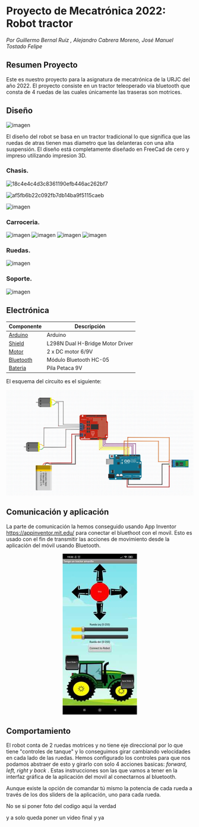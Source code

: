 # Proyecto de Mecatrónica 2022: Robot tractor

_Por Guillermo Bernal Ruíz , Alejandro Cabrera Moreno, José Manuel Tostado Felipe_

## Resumen Proyecto

Este es nuestro proyecto para la asignatura de mecatrónica de la URJC del año 2022.
El proyecto consiste en un tractor teleoperado via bluetooth que consta de 4 ruedas de las cuales únicamente las traseras son motrices.

## Diseño
![imagen](https://user-images.githubusercontent.com/73531592/208452707-42b26622-e73e-4a4f-aeae-dedfced8e34f.png)

El diseño del robot se basa en un tractor tradicional lo que significa que las ruedas de atras tienen mas diametro que las delanteras con una alta suspensión. El diseño está completamente diseñado en FreeCad de cero y impreso utilizando impresion 3D.

### Chasis.

![18c4e4c4d3c8361190efb446ac262bf7](https://user-images.githubusercontent.com/73531592/208457571-cf3ba951-1695-4452-bf56-e7565302b5b4.gif)

![af5fb6b22c092fb7db14ba9f5115caeb](https://user-images.githubusercontent.com/73531592/208457317-7647a46b-a52a-4500-9fc7-923a26a336d9.gif)

![imagen](https://user-images.githubusercontent.com/73531592/208454266-962cde31-06b8-4026-8622-24d7568c898b.png)



### Carroceria.
![imagen](https://user-images.githubusercontent.com/73531592/208450947-a4a93bb3-27c6-4689-aeba-2b7de24e49ad.png)
![imagen](https://user-images.githubusercontent.com/73531592/208451044-f2b6e5b6-26dc-4919-a29e-9faa88c7f64c.png)
![imagen](https://user-images.githubusercontent.com/73531592/208451148-1122d24e-8b2a-45bf-93e0-ba6afa25c5bb.png)
![imagen](https://user-images.githubusercontent.com/73531592/208451908-7c822283-65f7-480c-bf80-b368d6385903.png)


### Ruedas.
![imagen](https://user-images.githubusercontent.com/73531592/208451683-e8bc1db5-6fba-4c72-8f81-447099dceadc.png)

### Soporte.
![imagen](https://user-images.githubusercontent.com/73531592/208452285-766e6b7f-644f-41a8-a42f-f2bfef17f4c7.png)


## Electrónica

| **Componente** | **Descripción** |
| -- | -- |
| [Arduino](https://docs.arduino.cc/static/9d6ed041fec691039663ae42f50fabcc/A000066-datasheet.pdf) | Arduino |
| [Shield](http://www.handsontec.com/dataspecs/L298N%20Motor%20Driver.pdf) | L298N Dual H-Bridge Motor Driver |
| [Motor](https://www.arduino.cc/documents/datasheets/DCmotor6_9V.pdf) | 2 x DC motor 6/9V |
| [Bluetooth](https://4.imimg.com/data4/CT/HK/MY-5859485/bluetooth-module.pdf) | Módulo Bluetooth HC-05 |
| [Bateria](![imagen](https://user-images.githubusercontent.com/73531592/208458210-3e2f2d68-7e1c-4df2-913b-9cdac013ac90.png)) | Pila Petaca 9V |

El esquema del circuito es el siguiente:

![](https://github.com/alcabmo/Mecatronica-Proyecto/blob/main/resources/circuito.jpg?raw=true)


## Comunicación y aplicación

La parte de comunicación la hemos conseguido usando App Inventor https://appinventor.mit.edu/ para conectar el bluethoot con el movil.
Esto es usado con el fin de transmitir las acciones de movimiento desde la aplicación del móvil usando Bluetooth.

<p align="center">
  <img width="200" height="433" src="https://github.com/alcabmo/Mecatronica-Proyecto/blob/main/resources/app_resize.jpg">
</p>

## Comportamiento

El  robot conta de 2 ruedas motrices y no tiene eje direccional por lo que tiene "controles de tanque" y lo conseguimos girar cambiando velocidades en cada lado de las ruedas. Hemos configurado los controles para que nos podamos abstraer de esto y girarlo con solo 4 acciones basicas: _forward, left, right y back_ . Estas instrucciones son las que vamos a tener en la interfaz gráfica de la aplicación del movil al conectarnos al bluetooth.

Aunque existe la opción de comandar tú mismo la potencia de cada rueda a través de los dos sliders de la aplicación, uno para cada rueda.

No se si poner foto del codigo aqui la verdad

y a solo queda poner un video final y ya
